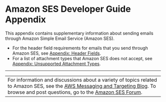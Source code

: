 # Amazon SES Developer Guide Appendix<a name="appendix"></a>

This appendix contains supplementary information about sending emails through Amazon Simple Email Service \(Amazon SES\)\.
+ For the header field requirements for emails that you send through Amazon SES, see [Appendix: Header Fields](header-fields.md)\.
+ For a list of attachment types that Amazon SES does not accept, see [Appendix: Unsupported Attachment Types](mime-types-appendix.md)\.


****  

|  | 
| --- |
| For information and discussions about a variety of topics related to Amazon SES, see the [AWS Messaging and Targeting Blog](https://aws.amazon.com//blogs/messaging-and-targeting/)\. To browse and post questions, go to the [Amazon SES Forum](https://forums.aws.amazon.com/forum.jspa?forumID=90)\. | 